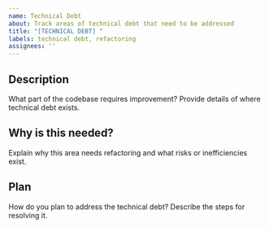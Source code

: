 ```yaml
---
name: Technical Debt
about: Track areas of technical debt that need to be addressed
title: "[TECHNICAL DEBT] "
labels: technical debt, refactoring
assignees: ''
---
```


## Description
What part of the codebase requires improvement? Provide details of where technical debt exists.

## Why is this needed?
Explain why this area needs refactoring and what risks or inefficiencies exist.

## Plan
How do you plan to address the technical debt? Describe the steps for resolving it.
